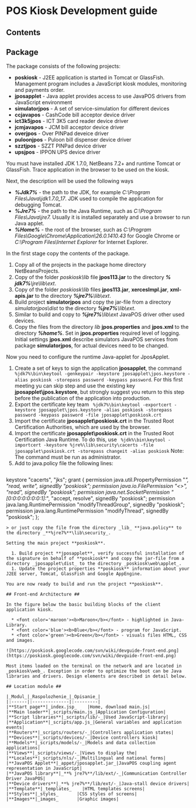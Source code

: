 # POS Kiosk Development guide #

## Contents ##



## Package ##

The package consists of the following projects:

  * **poskiosk** - J2EE application is started in Tomcat or GlassFish. Management program includes a JavaScript kiosk modules, monitoring and payments order.
  * **jposapplet** - Java applet provides access to use JavaPOS drivers from JavaScript environment
  * **simulatorjpos** - A set of service-simulation for different devices
  * **ccjavapos** - CashCode bill acceptor device driver
  * **ict3k5jpos** - ICT 3K5 card reader device driver
  * **jcmjavapos** - JCM bill acceptor device driver
  * **overjpos** - Over PINPad deveice driver
  * **puloonjpos** - Puloon bill dispenser device driver
  * **szztjpos** - SZZT PINPad device driver
  * **upsjpos** - IPPON UPS device driver

You must have installed JDK 1.7.0, NetBeans 7.2+ and runtime Tomcat or GlassFish. Trace application in the browser to be used on the kiosk.

Next, the description will be used the following ways

  * _**%Jdk7%**_ - the path to the JDK, for example _C:\Program Files\Java\jdk1.7.0\_17_. JDK used to compile the application for debugging Tomcat.
  * _**%Jre7%**_ - the path to the Java Runtime, such as _C:\Program Files\Java\jre7._ Usually it is installed separately and use a browser to run Java applet.
  * _**%Home%**_ - the root of the browser, such as _C:\Program Files\Google\Chrome\Application\26.0.1410.43_ for Google Chrome or _C:\Program Files\Internet Explorer_ for Internet Explorer.

In the first stage copy the contents of the package.

  1. Copy all of the projects in the package home directory NetBeansProjects.
  1. Copy of the folder _poskiosk\lib_ file **jpos113.jar** to the directory _**% jdk7%**\jre\lib\ext_.
  1. Copy of the folder _poskiosk\lib_ files **jpos113.jar**, **xercesImpl.jar**, **xml-apis.jar** to the directory _**%jre7%**\lib\ext_.
  1. Build project **simulatorjpos** and copy the jar-file from a directory _simulatorjpos\dist_ to the directory _**%jre7%**\lib\ext_.
  1. Similar to build and copy to _**%jre7%**\lib\ext_ JavaPOS driver other used devices.
  1. Copy the files from the directory _lib_ **jpos.properties** and **jpos.xml** to the directory _**%home%**_. Set in **jpos.properties** required level of logging. Initial settings **jpos.xml** describe simulators JavaPOS services from package **simulatorjpos**, for actual devices need to be changed.

Now you need to configure the runtime Java-applet for JposApplet.

  1. Create a set of keys to sign the application **jposapplet**, the command ```
%jdk7%\bin\keytool -genkeypair -keystore jposapplet\jpos.keystore -alias poskiosk -storepass password -keypass password```. For this first meeting yu can skip step and use the existing key **jposapplet\jpos.keystore**, but strongly suggest you return to this step before the publication of the application into production.
  1. Export the certificate key team ```
%jdk7%\bin\keytool -exportcert -keystore jposapplet\jpos.keystore -alias poskiosk -storepass password -keypass password -file jposapplet\poskiosk.crt```
  1. Import the certificate **jposapplet\poskiosk.crt** in the Trusted Root Certification Authorities, which are used by the browser.
  1. Import the certificate **jposapplet\poskiosk.crt** in the Trusted Root Certification Java Runtime. To do this, use ```
%jdk%\bin\keytool -importcert -keystore %jre%\lib\security\cacerts -file jposapplet\poskiosk.crt -storepass changeit -alias poskiosk``` Note: The command must be run as administrator.
  1. Add to java.policy file the following lines:
> ```

keystore "cacerts", "jks";
grant {
permission java.util.PropertyPermission "*", "read, write", signedBy "poskiosk";
permission java.io.FilePermission "<<ALL FILES>>", "read", signedBy "poskiosk";
permission java.net.SocketPermission "[0:0:0:0:0:0:0:1]:*", "accept, resolve", signedBy "poskiosk";
permission java.lang.RuntimePermission "modifyThreadGroup", signedBy "poskiosk";
permission java.lang.RuntimePermission "modifyThread", signedBy "poskiosk";
};
```
> or just copy the file from the directory _lib_ **java.policy** to the directory _**%jre7%**\lib\security_.

Setting the main project **poskiosk**.

  1. Build project **jposapplet**, verify successful installation of the signature on behalf of **poskiosk** and copy the jar-file from a directory _jposapplet\dist_ to the directory _poskiosk\web\applet_.
  1. Update the project properties **poskiosk** information about your J2EE server, Tomcat, GlassFish and Google AppEngine.

You are now ready to build and run the project **poskiosk**.

## Front-end Architecture ##

In the figure below the basic building blocks of the client application kiosk.

  * <font color='maroon'><b>Maroon</b></font> - highlighted in Java-Library.
  * <font color='blue'><b>Blue</b></font> - program for JavaScript.
  * <font color='green'><b>Green</b></font> - visuals files HTML, CSS and images.

![https://poskiosk.googlecode.com/svn/wiki/devguide-front-end.png](https://poskiosk.googlecode.com/svn/wiki/devguide-front-end.png)

Most items loaded on the terminal on the network and are located in _poskiosk\web_. Exception in order to optimize the boot can be Java libraries and drivers. Design elements are described in detail below.

## Location module ##

|_Modul_|_Raspolozhenie_|_Opisanie_|
|:------|:--------------|:---------|
|**Start page**|_index.jsp_    |Home, download main.js|
|**Main loader**|_scripts/main.js_|Application Configuration|
|**Script libraries**|_scripts/lib/-_|Used JavaScript-library|
|**Application**|_scripts/app.js_|General variables and application events|
|**Routers**|_scripts/routers/-_|Controllers application states|
|**Devices**|_scripts/devices/-_|Device controllers kiosk|
|**Models**|_scripts/models/-_|Models and data collection applications|
|**Views**|_scripts/views/-_|Views to display the|
|**Locales**|_scripts/nls/-_|Multilingual and national forms|
|**JavaPOS Applet**|_appet/jposapplet.jar_|JavaPOS coupling agent representation in JavaScript|
|**JavaPOS library**|_**% jre7%**/lib/ext/-_|Communication Controller Driver JavaPOS|
|**Device drivers**|_**% jre7%**/lib/ext/-_|Java-stall device drivers|
|**Template**|_templates_    |HTML templates screens|
|**Styles**|_styles_       |CSS styles of screens|
|**Images**|_images_       |Graphic images|